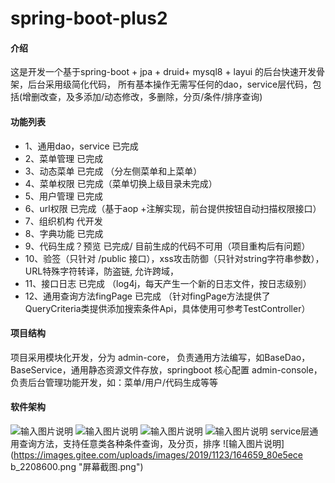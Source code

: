 # spring-boot-plus2

#### 介绍
这是开发一个基于spring-boot + jpa + druid+ mysql8 + layui 的后台快速开发骨架，后台采用级简化代码，
所有基本操作无需写任何的dao，service层代码，包括(增删改查，及多添加/动态修改，多删除，分页/条件/排序查询)

#### 功能列表

- 1、通用dao，service 已完成
- 2、菜单管理         已完成
- 3、动态菜单         已完成 （分左侧菜单和上菜单）
- 4、菜单权限         已完成（菜单切换上级目录未完成） 
- 5、用户管理         已完成         
- 6、url权限          已完成（基于aop +注解实现，前台提供按钮自动扫描权限接口）
- 7、组织机构         代开发  
- 8、字典功能         已完成                
- 9、代码生成？预览   已完成/ 目前生成的代码不可用（项目重构后有问题）
- 10、验签（只针对 /public 接口），xss攻击防御（只针对string字符串参数），URL特殊字符转译，防盗链, 允许跨域，
- 11、接口日志              已完成 （log4j，每天产生一个新的日志文件，按日志级别）
- 12、通用查询方法fingPage  已完成 （针对fingPage方法提供了QueryCriteria类提供添加搜索条件Api，具体使用可参考TestController）
                



#### 项目结构
项目采用模块化开发，分为 
admin-core，      负责通用方法编写，如BaseDao，BaseService，通用静态资源文件存放，springboot 核心配置
admin-console，   负责后台管理功能开发，如：菜单/用户/代码生成等等 


#### 软件架构
![输入图片说明](https://images.gitee.com/uploads/images/2019/1117/024447_b426895b_2208600.png "屏幕截图.png")
![输入图片说明](https://images.gitee.com/uploads/images/2019/1117/024625_4836e129_2208600.png "屏幕截图.png")
![输入图片说明](https://images.gitee.com/uploads/images/2019/1123/164312_6a8e6a2c_2208600.png "屏幕截图.png")
![输入图片说明](https://images.gitee.com/uploads/images/2019/1123/164615_5679f96f_2208600.png "屏幕截图.png")
service层通用查询方法，支持任意类各种条件查询，及分页，排序
![输入图片说明](https://images.gitee.com/uploads/images/2019/1123/164659_80e5ece
b_2208600.png "屏幕截图.png")
